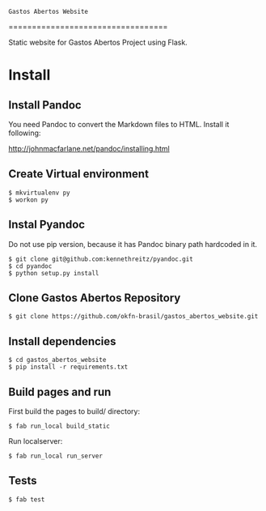     Gastos Abertos Website
==================================

Static website for Gastos Abertos Project using Flask.

# Install

## Install Pandoc

You need Pandoc to convert the Markdown files to HTML. Install it following:

http://johnmacfarlane.net/pandoc/installing.html

## Create Virtual environment

    $ mkvirtualenv py
    $ workon py

## Instal Pyandoc

Do not use pip version, because it has Pandoc binary path hardcoded in it.

    $ git clone git@github.com:kennethreitz/pyandoc.git
    $ cd pyandoc
    $ python setup.py install

## Clone Gastos Abertos Repository

    $ git clone https://github.com/okfn-brasil/gastos_abertos_website.git

## Install dependencies

    $ cd gastos_abertos_website
    $ pip install -r requirements.txt

## Build pages and run

First build the pages to build/ directory:

    $ fab run_local build_static

Run localserver:

    $ fab run_local run_server

## Tests

    $ fab test